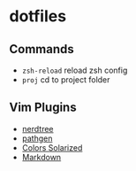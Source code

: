 # dotfiles

Commands
-----
* `zsh-reload`  reload zsh config
* `proj`  cd to project folder

Vim Plugins
-----
* [nerdtree](https://github.com/scrooloose/nerdtree)
* [pathgen](https://github.com/tpope/vim-pathogen)
* [Colors Solarized](https://github.com/altercation/vim-colors-solarized)
* [Markdown](https://github.com/altercation/vim-colors-solarized)
